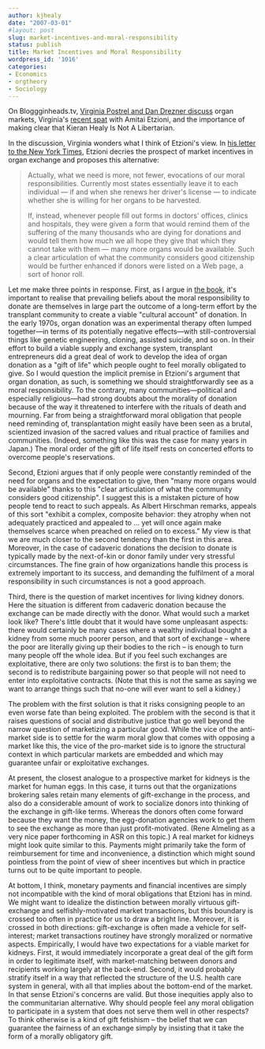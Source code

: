```yaml
---
author: kjhealy
date: "2007-03-01"
#layout: post
slug: market-incentives-and-moral-responsibility
status: publish
title: Market Incentives and Moral Responsibility
wordpress_id: '1016'
categories:
- Economics
- orgtheory
- Sociology
---
```


On Bloggginheads.tv, [Virginia Postrel and Dan Drezner discuss](http://bloggingheads.tv/video.php?id=211&cid=1074) organ markets, Virginia's [recent spat](http://www.dynamist.com/weblog/archives/002469.html) with Amitai Etzioni, and the importance of making clear that Kieran Healy Is Not A Libertarian.

In the discussion, Virginia wonders what I think of Etzioni's view. In [his letter to the New York Times](http://www.nytimes.com/2007/02/25/books/review/Letters.t-2.html?_r=1&oref=slogin), Etzioni decries the prospect of market incentives in organ exchange and proposes this alternative:

> Actually, what we need is more, not fewer, evocations of our moral responsibilities. Currently most states essentially leave it to each individual — if and when she renews her driver's license — to indicate whether she is willing for her organs to be harvested.
>
> If, instead, whenever people fill out forms in doctors' offices, clinics and hospitals, they were given a form that would remind them of the suffering of the many thousands who are dying for donations and would tell them how much we all hope they give that which they cannot take with them — many more organs would be available. Such a clear articulation of what the community considers good citizenship would be further enhanced if donors were listed on a Web page, a sort of honor roll.

Let me make three points in response. First, as I argue in [the book](http://www.lastbestgifts.org), it's important to realise that prevailing beliefs about the moral responsibility to donate are themselves in large part the outcome of a long-term effort by the transplant community to create a viable "cultural account" of donation. In the early 1970s, organ donation was an experimental therapy often lumped together—in terms of its potentially negative effects—with still-controversial things like genetic engineering, cloning, assisted suicide, and so on. In their effort to build a viable supply and exchange system, transplant entrepreneurs did a great deal of work to develop the idea of organ donation as a "gift of life" which people ought to feel morally obligated to give. So I would question the implicit premise in Etzioni's argument that organ donation, as such, is something we should straightforwardly see as a moral responsibility. To the contrary, many communities—political and especially religious—had strong doubts about the morality of donation because of the way it threatened to interfere with the rituals of death and mourning. Far from being a straightforward moral obligation that people need reminding of, transplantation might easily have been seen as a brutal, scientized invasion of the sacred values and ritual practice of families and communities. (Indeed, something like this was the case for many years in Japan.) The moral order of the gift of life itself rests on concerted efforts to overcome people's reservations.

Second, Etzioni argues that if only people were constantly reminded of the need for organs and the expectation to give, then "many more organs would be available" thanks to this "clear articulation of what the community considers good citizenship". I suggest this is a mistaken picture of how people tend to react to such appeals. As Albert Hirschman remarks, appeals of this sort "exhibit a complex, composite behavior: they atrophy when not adequately practiced and appealed to … yet will once again make themselves scarce when preached on relied on to excess." My view is that we are much closer to the second tendency than the first in this area. Moreover, in the case of cadaveric donations the decision to donate is typically made by the next-of-kin or donor family under very stressful circumstances. The fine grain of how organizations handle this process is extremely important to its success, and demanding the fulfilment of a moral responsibility in such circumstances is not a good approach.

Third, there is the question of market incentives for living kidney donors. Here the situation is different from cadaveric donation because the exchange can be made directly with the donor. What would such a market look like? There's little doubt that it would have some unpleasant aspects: there would certainly be many cases where a wealthy individual bought a kidney from some much poorer person, and that sort of exchange – where the poor are literally giving up their bodies to the rich – is enough to turn many people off the whole idea. But if you feel such exchanges are exploitative, there are only two solutions: the first is to ban them; the second is to redistribute bargaining power so that people will not need to enter into exploitative contracts. (Note that this is not the same as saying we want to arrange things such that no-one will ever want to sell a kidney.)

The problem with the first solution is that it risks consigning people to an even worse fate than being exploited. The problem with the second is that it raises questions of social and distributive justice that go well beyond the narrow question of marketizing a particular good. While the vice of the anti-market side is to settle for the warm moral glow that comes with opposing a market like this, the vice of the pro-market side is to ignore the structural context in which particular markets are embedded and which may guarantee unfair or exploitative exchanges.

At present, the closest analogue to a prospective market for kidneys is the market for human eggs. In this case, it turns out that the organizations brokering sales retain many elements of gift-exchange in the process, and also do a considerable amount of work to socialize donors into thinking of the exchange in gift-like terms. Whereas the donors often come forward because they want the money, the egg-donation agencies work to get them to see the exchange as more than just profit-motivated. (Rene Almeling as a very nice paper forthcoming in ASR on this topic.) A real market for kidneys might look quite similar to this. Payments might primarily take the form of reimbursement for time and inconvenience, a distinction which might sound pointless from the point of view of sheer incentives but which in practice turns out to be quite important to people.

At bottom, I think, monetary payments and financial incentives are simply not incompatible with the kind of moral obligations that Etzioni has in mind. We might want to idealize the distinction between morally virtuous gift-exchange and selfishly-motivated market transactions, but this boundary is crossed too often in practice for us to draw a bright line. Moreover, it is crossed in both directions: gift-exchange is often made a vehicle for self-interest; market transactions routiney have strongly moralized or normative aspects. Empirically, I would have two expectations for a viable market for kidneys. First, it would immediately incorporate a great deal of the gift form in order to legitimate itself, with market-matching between donors and recipients working largely at the back-end. Second, it would probably stratify itself in a way that reflected the structure of the U.S. health care system in general, with all that implies about the bottom-end of the market. In that sense Etzioni's concerns are valid. But those inequities apply also to the communitarian alternative. Why should people feel any moral obligation to participate in a system that does not serve them well in other respects? To think otherwise is a kind of gift fetishism – the belief that we can guarantee the fairness of an exchange simply by insisting that it take the form of a morally obligatory gift.
